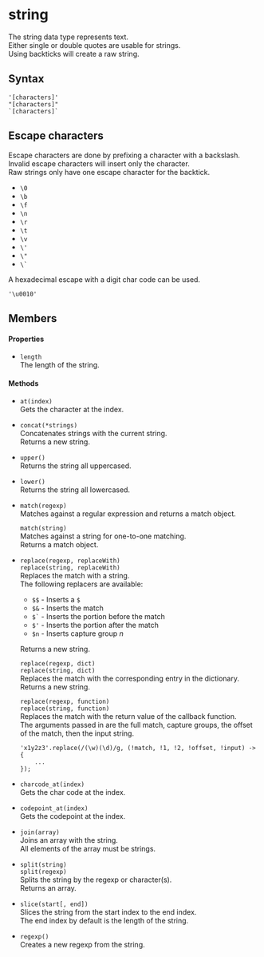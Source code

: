 # string

The string data type represents text.  
Either single or double quotes are usable for strings.  
Using backticks will create a raw string.  

## Syntax

```
'[characters]'
"[characters]"
`[characters]`
```

## Escape characters

Escape characters are done by prefixing a character with a backslash.  
Invalid escape characters will insert only the character.  
Raw strings only have one escape character for the backtick.  

- `\0`
- `\b`
- `\f`
- `\n`
- `\r`
- `\t`
- `\v`
- `\'`
- `\"`
- `` \` ``

A hexadecimal escape with a digit char code can be used.  

```
'\u0010'
```

## Members

#### Properties

- `length`  
  The length of the string.  

#### Methods

- `at(index)`  
  Gets the character at the index.  

- `concat(*strings)`  
  Concatenates strings with the current string.  
  Returns a new string.  

- `upper()`  
  Returns the string all uppercased.  

- `lower()`  
  Returns the string all lowercased.  

- `match(regexp)`  
  Matches against a regular expression and returns a match object.   

  `match(string)`  
  Matches against a string for one-to-one matching.  
  Returns a match object.  

- `replace(regexp, replaceWith)`  
  `replace(string, replaceWith)`  
  Replaces the match with a string.  
  The following replacers are available:  

  - `$$` - Inserts a `$`
  - `$&` - Inserts the match
  - `` $` `` - Inserts the portion before the match
  - `$'` - Inserts the portion after the match
  - `$n` - Inserts capture group *n*

  Returns a new string.  

  `replace(regexp, dict)`  
  `replace(string, dict)`  
  Replaces the match with the corresponding entry in the dictionary.  
  Returns a new string.  

  `replace(regexp, function)`  
  `replace(string, function)`  
  Replaces the match with the return value of the callback function.  
  The arguments passed in are the full match, capture groups, the offset of the match, then the input string.  

  ```
  'x1y2z3'.replace(/(\w)(\d)/g, (!match, !1, !2, !offset, !input) -> {
      ...
  });
  ```

- `charcode_at(index)`  
  Gets the char code at the index.  

- `codepoint_at(index)`  
  Gets the codepoint at the index.  

- `join(array)`  
  Joins an array with the string.  
  All elements of the array must be strings.  

- `split(string)`  
  `split(regexp)`  
  Splits the string by the regexp or character(s).  
  Returns an array.  

- `slice(start[, end])`  
  Slices the string from the start index to the end index.  
  The end index by default is the length of the string.  

- `regexp()`  
  Creates a new regexp from the string.  
